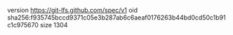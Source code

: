 version https://git-lfs.github.com/spec/v1
oid sha256:f935745bccd9371c05e3b287ab6c6aeaf0176263b44bd0cd50c1b91c1c975670
size 1304
